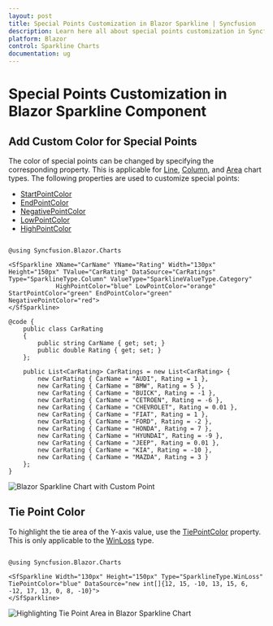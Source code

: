 ```yaml
---
layout: post
title: Special Points Customization in Blazor Sparkline | Syncfusion
description: Learn here all about special points customization in Syncfusion Blazor Sparkline component and more.
platform: Blazor
control: Sparkline Charts
documentation: ug
---
```


# Special Points Customization in Blazor Sparkline Component

## Add Custom Color for Special Points

The color of special points can be changed by specifying the corresponding property. This is applicable for [Line](https://help.syncfusion.com/cr/blazor/Syncfusion.Blazor.Charts.SparklineType.html#Syncfusion_Blazor_Charts_SparklineType_Line), [Column](https://help.syncfusion.com/cr/blazor/Syncfusion.Blazor.Charts.SparklineType.html#Syncfusion_Blazor_Charts_SparklineType_Column), and [Area](https://help.syncfusion.com/cr/blazor/Syncfusion.Blazor.Charts.SparklineType.html#Syncfusion_Blazor_Charts_SparklineType_Area) chart types. The following properties are used to customize special points:

* [StartPointColor](https://help.syncfusion.com/cr/blazor/Syncfusion.Blazor.Charts.SfSparkline-1.html#Syncfusion_Blazor_Charts_SfSparkline_1_StartPointColor)
* [EndPointColor](https://help.syncfusion.com/cr/blazor/Syncfusion.Blazor.Charts.SfSparkline-1.html#Syncfusion_Blazor_Charts_SfSparkline_1_EndPointColor)
* [NegativePointColor](https://help.syncfusion.com/cr/blazor/Syncfusion.Blazor.Charts.SfSparkline-1.html#Syncfusion_Blazor_Charts_SfSparkline_1_NegativePointColor)
* [LowPointColor](https://help.syncfusion.com/cr/blazor/Syncfusion.Blazor.Charts.SfSparkline-1.html#Syncfusion_Blazor_Charts_SfSparkline_1_LowPointColor)
* [HighPointColor](https://help.syncfusion.com/cr/blazor/Syncfusion.Blazor.Charts.SfSparkline-1.html#Syncfusion_Blazor_Charts_SfSparkline_1_HighPointColor)

```cshtml

@using Syncfusion.Blazor.Charts

<SfSparkline XName="CarName" YName="Rating" Width="130px" Height="150px" TValue="CarRating" DataSource="CarRatings" Type="SparklineType.Column" ValueType="SparklineValueType.Category"
             HighPointColor="blue" LowPointColor="orange" StartPointColor="green" EndPointColor="green" NegativePointColor="red">
</SfSparkline>

@code {
    public class CarRating
    {
        public string CarName { get; set; }
        public double Rating { get; set; }
    };

    public List<CarRating> CarRatings = new List<CarRating> {
        new CarRating { CarName = "AUDI", Rating = 1 },
        new CarRating { CarName = "BMW", Rating = 5 },
        new CarRating { CarName = "BUICK", Rating = -1 },
        new CarRating { CarName = "CETROEN", Rating = -6 },
        new CarRating { CarName = "CHEVROLET", Rating = 0.01 },
        new CarRating { CarName = "FIAT", Rating = 1 },
        new CarRating { CarName = "FORD", Rating = -2 },
        new CarRating { CarName = "HONDA", Rating = 7 },
        new CarRating { CarName = "HYUNDAI", Rating = -9 },
        new CarRating { CarName = "JEEP", Rating = 0.01 },
        new CarRating { CarName = "KIA", Rating = -10 },
        new CarRating { CarName = "MAZDA", Rating = 3 }
    };
}

```

![Blazor Sparkline Chart with Custom Point](images/SpecialPoints/blazor-sparkline-custom-point.png)

## Tie Point Color

To highlight the tie area of the Y-axis value, use the [TiePointColor](https://help.syncfusion.com/cr/blazor/Syncfusion.Blazor.Charts.SfSparkline-1.html#Syncfusion_Blazor_Charts_SfSparkline_1_TiePointColor) property. This is only applicable to the [WinLoss](https://help.syncfusion.com/cr/blazor/Syncfusion.Blazor.Charts.SparklineType.html#Syncfusion_Blazor_Charts_SparklineType_WinLoss) type.

```cshtml

@using Syncfusion.Blazor.Charts

<SfSparkline Width="130px" Height="150px" Type="SparklineType.WinLoss" TiePointColor="blue" DataSource="new int[]{12, 15, -10, 13, 15, 6, -12, 17, 13, 0, 8, -10}">
</SfSparkline>

```

![Highlighting Tie Point Area in Blazor Sparkline Chart](images/SpecialPoints/blazor-sparkline-tie-point-color.png)
